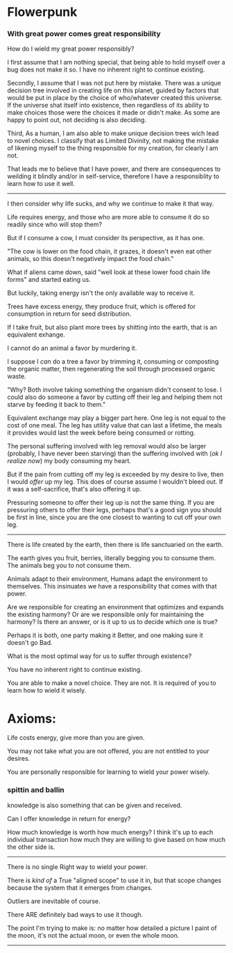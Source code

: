 # Flowerpunk

### With great power comes great responsibility

How do I wield my great power responsibly?

I first assume that I am nothing special, that being able to hold myself over a bug does not make it so. I have no inherent right to continue existing.

Secondly, I assume that I was not put here by mistake. There was a unique decision tree involved in creating life on this planet, guided by factors that would be put in place by the choice of who/whatever created this universe. If the universe shat itself into existence, then regardless of its ability to make choices those were the choices it made or didn't make. As some are happy to point out, not deciding is also deciding. 

Third, As a human, I am also able to make unique decision trees wich lead to novel choices. I classify that as Limited Divinity, not making the mistake of likening myself to the thing responsible for my creation, for clearly I am not.

That leads me to believe that I have power, and there are consequences to weilding it blindly and/or in self-service, therefore I have a responsiblity to learn how to use it well.

---

I then consider why life sucks, and why we continue to make it that way.

Life requires energy, and those who are more able to consume it do so readily since who will stop them?

But if I consume a cow, I must consider its perspective, as it has one.

"The cow is lower on the food chain, it grazes, it doesn't even eat other animals, so this doesn't negatively impact the food chain."

What if aliens came down, said "well look at these lower food chain life forms" and started eating us.

But luckily, taking energy isn't the only available way to receive it. 

Trees have excess energy, they produce fruit, which is offered for consumption in return for seed distribution.

If I take fruit, but also plant more trees by shitting into the earth, that is an equivalent exhange.

I cannot do an animal a favor by murdering it. 

I suppose I *can* do a tree a favor by trimming it, consuming or composting the organic matter, then regenerating the soil through processed organic waste.

"Why? Both involve taking something the organism didn't consent to lose. I could also do someone a favor by cutting off their leg and helping them not starve by feeding it back to them."

Equivalent exchange may play a bigger part here. One leg is not equal to the cost of one meal. The leg has utility value that can last a lifetime, the meals it provides would last the week before being consumed or rotting.

The personal suffering involved with leg removal would also be larger (probably, I have never been starving) than the suffering involved with (*ok I realize now*) my body consuming my heart.

But if the pain from cutting off my leg is exceeded by my desire to live, then I would *offer* up my leg. This does of course assume I wouldn't bleed out. If it was a self-sacrifice, that's also offering it up.

Pressuring someone to offer their leg up is not the same thing. If you are pressuring others to offer their legs, perhaps that's a good sign you should be first in line, since you are the one closest to wanting to cut off your own leg.

---

There is life created by the earth, then there is life sanctuaried on the earth.

The earth gives you fruit, berries, literally begging you to consume them. The animals beg you to not consume them.

Animals adapt to their environment, Humans adapt the environment to themselves. This insinuates we have a responsibility that comes with that power.

Are we responsible for creating an environment that optimizes and expands the existing harmony? Or are we responsible only for maintaining the harmony? Is there an answer, or is it up to us to decide which one is true? 

Perhaps it is both, one party making it Better, and one making sure it doesn't go Bad.

What is the most optimal way for us to suffer through existence?

You have no inherent right to continue existing.

You are able to make a novel choice. They are not. It is required of you to learn how to wield it wisely.

# Axioms:
Life costs energy, give more than you are given.

You may not take what you are not offered, you are not entitled to your desires.

You are personally responsible for learning to wield your power wisely.

### spittin and ballin
knowledge is also something that can be given and received.

Can I offer knowledge in return for energy?

How much knowledge is worth how much energy? I think it's up to each individual transaction how much they are willing to give based on how much the other side is.

---

There is no single Right way to wield your power.

There is *kind of* a True "aligned scope" to use it in, but that scope changes because the system that it emerges from changes.

Outliers are inevitable of course.

There ARE definitely bad ways to use it though.

The point I'm trying to make is: no matter how detailed a picture I paint of the moon, it's not the actual moon, or even the whole moon.

---
